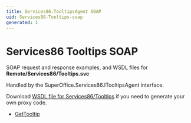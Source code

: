 ```yaml
---
title: Services86.TooltipsAgent SOAP
uid: Services86-Tooltips-soap
generated: 1
---
```


# Services86 Tooltips SOAP

SOAP request and response examples, and WSDL files for **Remote/Services86/Tooltips.svc**

Handled by the <see cref="T:SuperOffice.Services86.ITooltipsAgent">SuperOffice.Services86.ITooltipsAgent</see> interface.

Download [WSDL file for Services86/Tooltips](../Services86-Tooltips.md) if you need to generate your own proxy code.

* [GetTooltip](GetTooltip.md)
